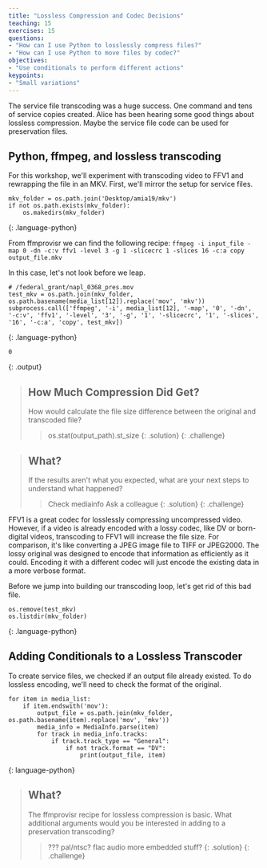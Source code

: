 ```yaml
---
title: "Lossless Compression and Codec Decisions"
teaching: 15
exercises: 15
questions:
- "How can I use Python to losslessly compress files?"
- "How can I use Python to move files by codec?"
objectives:
- "Use conditionals to perform different actions"
keypoints:
- "Small variations"
---
```


The service file transcoding was a huge success. One command and tens of service copies created. Alice has been hearing some good things about lossless compression. Maybe the service file code can be used for preservation files.

## Python, ffmpeg, and lossless transcoding

For this workshop, we'll experiment with transcoding video to FFV1 and rewrapping the file in an MKV.
First, we'll mirror the setup for service files.

~~~
mkv_folder = os.path.join('Desktop/amia19/mkv')
if not os.path.exists(mkv_folder):
	os.makedirs(mkv_folder)
~~~
{: .language-python}

From ffmprovisr we can find the following recipe:
`ffmpeg -i input_file -map 0 -dn -c:v ffv1 -level 3 -g 1 -slicecrc 1 -slices 16 -c:a copy output_file.mkv`

In this case, let's not look before we leap.

~~~
# /federal_grant/napl_0368_pres.mov
test_mkv = os.path.join(mkv_folder, os.path.basename(media_list[12]).replace('mov', 'mkv'))
subprocess.call(['ffmpeg', '-i', media_list[12], '-map', '0', '-dn', '-c:v', 'ffv1', '-level', '3', '-g', '1', '-slicecrc', '1', '-slices', '16', '-c:a', 'copy', test_mkv])
~~~
{: .language-python}

~~~
0
~~~
{: .output}

> ## How Much Compression Did Get?
> How would calculate the file size difference between the original and transcoded file?
> > os.stat(output_path).st_size
> {: .solution}
{: .challenge}

> ## What?
> If the results aren't what you expected, what are your next steps to understand what happened?
> > Check mediainfo
> > Ask a colleague
> {: .solution}
{: .challenge}

FFV1 is a great codec for losslessly compressing uncompressed video.
However, if a video is already encoded with a lossy codec, like DV or born-digital videos, transcoding to FFV1 will increase the file size.
For comparison, it's like converting a JPEG image file to TIFF or JPEG2000.
The lossy original was designed to encode that information as efficiently as it could.
Encoding it with a different codec will just encode the existing data in a more verbose format.

Before we jump into building our transcoding loop, let's get rid of this bad file.

~~~
os.remove(test_mkv)
os.listdir(mkv_folder)
~~~
{: .language-python}

## Adding Conditionals to a Lossless Transcoder

To create service files, we checked if an output file already existed.
To do lossless encoding, we'll need to check the format of the original.

~~~
for item in media_list:
    if item.endswith('mov'):
        output_file = os.path.join(mkv_folder, os.path.basename(item).replace('mov', 'mkv'))
        media_info = MediaInfo.parse(item)
        for track in media_info.tracks:
            if track.track_type == "General":
                if not track.format == "DV":
                    print(output_file, item)
~~~
{: language-python}

> ## What?
> The ffmprovisr recipe for lossless compression is basic.
> What additional arguments would you be interested in adding to a preservation transcoding?
> > ???
> > pal/ntsc?
> > flac audio
> > more embedded stuff?
> {: .solution}
{: .challenge}

